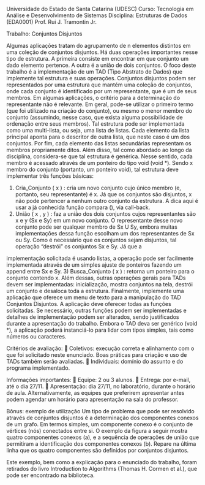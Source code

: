 Universidade do Estado de Santa Catarina (UDESC)
Curso: Tecnologia em Análise e Desenvolvimento de Sistemas
Disciplina: Estruturas de Dados (EDA0001)
Prof. Rui J. Tramontin Jr.

Trabalho: Conjuntos Disjuntos

Algumas aplicações tratam do agrupamento de n elementos distintos em uma coleção
de conjuntos disjuntos. Há duas operações importantes nesse tipo de estrutura. A
primeira consiste em encontrar em que conjunto um dado elemento pertence. A outra
é a união de dois conjuntos. O foco deste trabalho é a implementação de um TAD (Tipo
Abstrato de Dados) que implemente tal estrutura e suas operações.
Conjuntos disjuntos podem ser representados por uma estrutura que mantém uma
coleção de conjuntos, onde cada conjunto é identificado por um representante, que é
um de seus membros. Em algumas aplicações, o critério para a determinação do
representante não é relevante. Em geral, pode-se utilizar o primeiro termo (que foi
utilizado na criação do conjunto), ou mesmo o menor membro do conjunto
(assumindo, nesse caso, que exista alguma possibilidade de ordenação entre seus
membros).
Tal estrutura pode ser implementada como uma multi-lista, ou seja, uma lista de listas.
Cada elemento da lista principal aponta para o descritor de outra lista, que neste caso
é um dos conjuntos. Por fim, cada elemento das listas secundárias representam os
membros propriamente ditos. Além disso, tal como abordado ao longo da disciplina,
considera-se que tal estrutura é genérica. Nesse sentido, cada membro é acessado
através de um ponteiro do tipo void (void *).
Sendo x membro do conjunto (portanto, um ponteiro void), tal estrutura deve
implementar três funções básicas:
1) Cria_Conjunto ( x ) : cria um novo conjunto cujo único membro (e, portanto,
seu representante) é x. Já que os conjuntos são disjuntos, x não pode pertencer
a nenhum outro conjunto da estrutura. A dica aqui é usar a já conhecida função
compara (), via call-back.
2) União ( x , y ) : faz a união dos dois conjuntos cujos representantes são x e y (Sx
e Sy) em um novo conjunto. O representante desse novo conjunto pode ser
qualquer membro de Sx U Sy, embora muitas implementações dessa função
escolham um dos representantes de Sx ou Sy. Como é necessário que os
conjuntos sejam disjuntos, tal operação “destrói” os conjuntos Sx e Sy. Já que a

implementação solicitada é usando listas, a operação pode ser facilmente
implementada através de um simples ajuste de ponteiros fazendo um append
entre Sx e Sy.
3) Busca_Conjunto ( x ) : retorna um ponteiro para o conjunto contendo x.
Além dessas, outras operações gerais para TADs devem ser implementadas:
inicialização, mostra conjuntos na tela, destrói um conjunto e desaloca toda a
estrutura.
Finalmente, implemente uma aplicação que oferece um menu de texto para a
manipulação do TAD Conjuntos Disjuntos. A aplicação deve oferecer todas as funções
solicitadas. Se necessário, outras funções podem ser implementadas e detalhes de
implementação podem ser alterados, sendo justificados durante a apresentação do
trabalho. Embora o TAD deva ser genérico (void *), a aplicação poderá instanciá-lo
para lidar com tipos simples, tais como números ou caracteres.

Critérios de avaliação:
 Coletivos: execução correta e alinhamento com o que foi solicitado neste
enunciado. Boas práticas para criação e uso de TADs também serão avaliadas.
 Individuais: domínio do assunto e do programa implementado.

Informações importantes:
 Equipe: 2 ou 3 alunos.
 Entrega: por e-mail, até o dia 27/11.
 Apresentação: dia 27/11, no laboratório, durante o horário de aula.
Alternativamente, as equipes que preferirem apresentar antes podem agendar
um horário para apresentação na sala do professor.

Bônus: exemplo de utilização
Um tipo de problema que pode ser resolvido através de conjuntos disjuntos é a
determinação dos componentes conexos de um grafo. Em termos simples, um
componente conexo é o conjunto de vértices (nós) conectados entre si.
O exemplo da figura a seguir mostra quatro componentes conexos (a), e a sequência
de operações de união que permitiram a identificação dos componentes conexos (b).
Repare na última linha que os quatro componentes são definidos por conjuntos
disjuntos.

Este exemplo, bem como a explicação para o enunciado do trabalho, foram retirados
do livro Introduction to Algorithms (Thomas H. Cormen et al.), que pode ser
encontrado na biblioteca.
